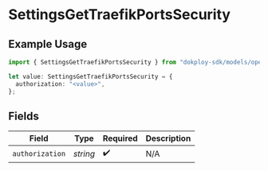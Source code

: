 # SettingsGetTraefikPortsSecurity

## Example Usage

```typescript
import { SettingsGetTraefikPortsSecurity } from "dokploy-sdk/models/operations";

let value: SettingsGetTraefikPortsSecurity = {
  authorization: "<value>",
};
```

## Fields

| Field              | Type               | Required           | Description        |
| ------------------ | ------------------ | ------------------ | ------------------ |
| `authorization`    | *string*           | :heavy_check_mark: | N/A                |